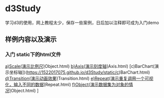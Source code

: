 # d3Study
学习d3的使用，网上教程太少，保存一些案例，日后加以注释即可成为入门demo


## 样例内容以及演示
### 入门 static下的html文件
[a)Scale(演示比例尺)](https://1522017075.github.io/d3Study/static/\a)Object.html)
[b)Axis(演示刻度轴)](https://1522017075.github.io/d3Study/static/b)Axis.html)
[c)BarChart(演示坐标轴])(https://1522017075.github.io/d3Study/static/c)BarChart.html)
[d)Transition(演示动画效果)](https://1522017075.github.io/d3Study/static/d)Transition.html)
[e)Repeat(演示重复调用一个可视化，输入不同的数据)](https://1522017075.github.io/d3Study/static/e)Repeat.html)
[f)Object(演示数据集为对象的情况)](https://1522017075.github.io/d3Study/static/f)Object.html)
]

